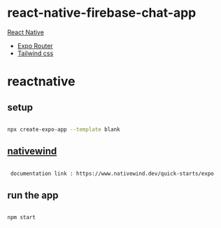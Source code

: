 # react-native-firebase-chat-app
 [React Native](#reactnative)
- [Expo Router](#reactnative)
- [Tailwind css](#nativewind)

# reactnative

## setup 

```bash

npx create-expo-app --template blank

```

 ## [nativewind](https://www.nativewind.dev/quick-starts/expo)

```bash

 documentation link : https://www.nativewind.dev/quick-starts/expo

```

## run the app

```bash

npm start

```